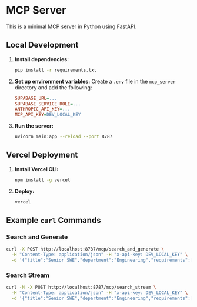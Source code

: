 # MCP Server

This is a minimal MCP server in Python using FastAPI.

## Local Development

1.  **Install dependencies:**
    ```bash
    pip install -r requirements.txt
    ```

2.  **Set up environment variables:**
    Create a `.env` file in the `mcp_server` directory and add the following:
    ```ini
    SUPABASE_URL=...
    SUPABASE_SERVICE_ROLE=...
    ANTHROPIC_API_KEY=...
    MCP_API_KEY=DEV_LOCAL_KEY
    ```

3.  **Run the server:**
    ```bash
    uvicorn main:app --reload --port 8787
    ```

## Vercel Deployment

1.  **Install Vercel CLI:**
    ```bash
    npm install -g vercel
    ```

2.  **Deploy:**
    ```bash
    vercel
    ```

## Example `curl` Commands

### Search and Generate
```bash
curl -X POST http://localhost:8787/mcp/search_and_generate \
  -H "Content-Type: application/json" -H "x-api-key: DEV_LOCAL_KEY" \
  -d '{"title":"Senior SWE","department":"Engineering","requirements":["Python","Postgres"]}'
```

### Search Stream
```bash
curl -N -X POST http://localhost:8787/mcp/search_stream \
  -H "Content-Type: application/json" -H "x-api-key: DEV_LOCAL_KEY" \
  -d '{"title":"Senior SWE","department":"Engineering","requirements":["Python","Postgres"]}'
``` 